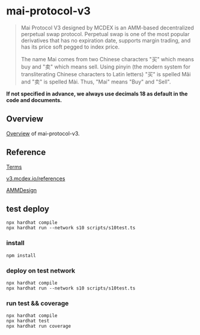# mai-protocol-v3

> Mai Protocol V3 designed by MCDEX is an AMM-based decentralized perpetual swap protocol. Perpetual swap is one of the most popular derivatives that has no expiration date, supports margin trading, and has its price soft pegged to index price.
>
> The name Mai comes from two Chinese characters "买" which means buy and "卖" which means sell. Using pinyin (the modern system for transliterating Chinese characters to Latin letters) "买" is spelled Mǎi and "卖" is spelled Mài. Thus, "Mai" means "Buy" and "Sell".

**If not specified in advance, we always use decimals 18 as default in the code and documents.**

## Overview
[Overview](./contracts/Readme.md) of mai-protocol-v3.

## Reference
[Terms](./docs/term.md)

[v3.mcdex.io/references](https://v3.mcdex.io/references/#/en-US/mai-protocol-v3?id=_1-introduction)

[AMMDesign](https://mcdexio.github.io/documents/en/Shared-Liquidity-AMM-of-MAI-PROTOCOL-v3.pdf)

## test deploy
```
npx hardhat compile
npx hardhat run --network s10 scripts/s10test.ts
```

### install

```
npm install
```

### deploy on test network

```
npx hardhat compile
npx hardhat run --network s10 scripts/s10test.ts
```

### run test && coverage

```
npx hardhat compile
npx hardhat test
npx hardhat run coverage
```
